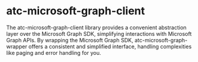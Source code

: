 # atc-microsoft-graph-client
The atc-microsoft-graph-client library provides a convenient abstraction layer over the Microsoft Graph SDK, simplifying interactions with Microsoft Graph APIs. By wrapping the Microsoft Graph SDK, atc-microsoft-graph-wrapper offers a consistent and simplified interface, handling complexities like paging and error handling for you.

